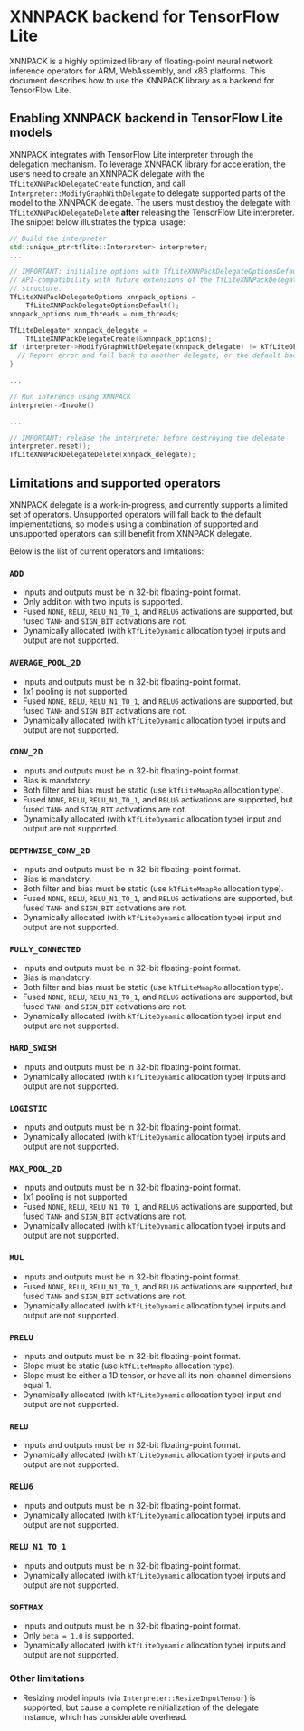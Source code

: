 # XNNPACK backend for TensorFlow Lite

XNNPACK is a highly optimized library of floating-point neural network
inference operators for ARM, WebAssembly, and x86 platforms. This document
describes how to use the XNNPACK library as a backend for TensorFlow Lite.

## Enabling XNNPACK backend in TensorFlow Lite models

XNNPACK integrates with TensorFlow Lite interpreter through the delegation
mechanism. To leverage XNNPACK library for acceleration, the users need to
create an XNNPACK delegate with the `TfLiteXNNPackDelegateCreate` function,
and call `Interpreter::ModifyGraphWithDelegate` to delegate supported parts of
the model to the XNNPACK delegate. The users must destroy the delegate with
`TfLiteXNNPackDelegateDelete` **after** releasing the TensorFlow Lite
interpreter. The snippet below illustrates the typical usage:

```c++
// Build the interpreter
std::unique_ptr<tflite::Interpreter> interpreter;
...

// IMPORTANT: initialize options with TfLiteXNNPackDelegateOptionsDefault() for
// API-compatibility with future extensions of the TfLiteXNNPackDelegateOptions
// structure.
TfLiteXNNPackDelegateOptions xnnpack_options =
    TfLiteXNNPackDelegateOptionsDefault();
xnnpack_options.num_threads = num_threads;

TfLiteDelegate* xnnpack_delegate =
    TfLiteXNNPackDelegateCreate(&xnnpack_options);
if (interpreter->ModifyGraphWithDelegate(xnnpack_delegate) != kTfLiteOk) {
  // Report error and fall back to another delegate, or the default backend
}

...

// Run inference using XNNPACK
interpreter->Invoke()

...

// IMPORTANT: release the interpreter before destroying the delegate
interpreter.reset();
TfLiteXNNPackDelegateDelete(xnnpack_delegate);
```

## Limitations and supported operators

XNNPACK delegate is a work-in-progress, and currently supports a limited set of
operators. Unsupported operators will fall back to the default implementations,
so models using a combination of supported and unsupported operators can still
benefit from XNNPACK delegate.

Below is the list of current operators and limitations:

### `ADD`

* Inputs and outputs must be in 32-bit floating-point format.
* Only addition with two inputs is supported.
* Fused `NONE`, `RELU`, `RELU_N1_TO_1`, and `RELU6` activations are supported,
  but fused `TANH` and `SIGN_BIT` activations are not.
* Dynamically allocated (with `kTfLiteDynamic` allocation type) inputs and
  output are not supported.

### `AVERAGE_POOL_2D`

* Inputs and outputs must be in 32-bit floating-point format.
* 1x1 pooling is not supported.
* Fused `NONE`, `RELU`, `RELU_N1_TO_1`, and `RELU6` activations are supported,
  but fused `TANH` and `SIGN_BIT` activations are not.
* Dynamically allocated (with `kTfLiteDynamic` allocation type) inputs and
  output are not supported.

### `CONV_2D`

* Inputs and outputs must be in 32-bit floating-point format.
* Bias is mandatory.
* Both filter and bias must be static (use `kTfLiteMmapRo` allocation type).
* Fused `NONE`, `RELU`, `RELU_N1_TO_1`, and `RELU6` activations are supported,
  but fused `TANH` and `SIGN_BIT` activations are not.
* Dynamically allocated (with `kTfLiteDynamic` allocation type) input and output
  are not supported.

### `DEPTHWISE_CONV_2D`

* Inputs and outputs must be in 32-bit floating-point format.
* Bias is mandatory.
* Both filter and bias must be static (use `kTfLiteMmapRo` allocation type).
* Fused `NONE`, `RELU`, `RELU_N1_TO_1`, and `RELU6` activations are supported,
  but fused `TANH` and `SIGN_BIT` activations are not.
* Dynamically allocated (with `kTfLiteDynamic` allocation type) input and output
  are not supported.

### `FULLY_CONNECTED`

* Inputs and outputs must be in 32-bit floating-point format.
* Bias is mandatory.
* Both filter and bias must be static (use `kTfLiteMmapRo` allocation type).
* Fused `NONE`, `RELU`, `RELU_N1_TO_1`, and `RELU6` activations are supported,
  but fused `TANH` and `SIGN_BIT` activations are not.
* Dynamically allocated (with `kTfLiteDynamic` allocation type) input and output
  are not supported.

### `HARD_SWISH`

* Inputs and outputs must be in 32-bit floating-point format.
* Dynamically allocated (with `kTfLiteDynamic` allocation type) inputs and
  output are not supported.

### `LOGISTIC`

* Inputs and outputs must be in 32-bit floating-point format.
* Dynamically allocated (with `kTfLiteDynamic` allocation type) inputs and
  output are not supported.

### `MAX_POOL_2D`

* Inputs and outputs must be in 32-bit floating-point format.
* 1x1 pooling is not supported.
* Fused `NONE`, `RELU`, `RELU_N1_TO_1`, and `RELU6` activations are supported,
  but fused `TANH` and `SIGN_BIT` activations are not.
* Dynamically allocated (with `kTfLiteDynamic` allocation type) inputs and
  output are not supported.

### `MUL`

* Inputs and outputs must be in 32-bit floating-point format.
* Fused `NONE`, `RELU`, `RELU_N1_TO_1`, and `RELU6` activations are supported,
  but fused `TANH` and `SIGN_BIT` activations are not.
* Dynamically allocated (with `kTfLiteDynamic` allocation type) inputs and
  output are not supported.

### `PRELU`

* Inputs and outputs must be in 32-bit floating-point format.
* Slope must be static (use `kTfLiteMmapRo` allocation type).
* Slope must be either a 1D tensor, or have all its non-channel dimensions equal
  1.
* Dynamically allocated (with `kTfLiteDynamic` allocation type) input and output
  are not supported.

### `RELU`

* Inputs and outputs must be in 32-bit floating-point format.
* Dynamically allocated (with `kTfLiteDynamic` allocation type) inputs and
  output are not supported.

### `RELU6`

* Inputs and outputs must be in 32-bit floating-point format.
* Dynamically allocated (with `kTfLiteDynamic` allocation type) inputs and
  output are not supported.

### `RELU_N1_TO_1`

* Inputs and outputs must be in 32-bit floating-point format.
* Dynamically allocated (with `kTfLiteDynamic` allocation type) inputs and
  output are not supported.

### `SOFTMAX`

* Inputs and outputs must be in 32-bit floating-point format.
* Only `beta = 1.0` is supported.
* Dynamically allocated (with `kTfLiteDynamic` allocation type) inputs and
  output are not supported.

### Other limitations

* Resizing model inputs (via `Interpreter::ResizeInputTensor`) is supported, but
  cause a complete reinitialization of the delegate instance, which has
  considerable overhead.
